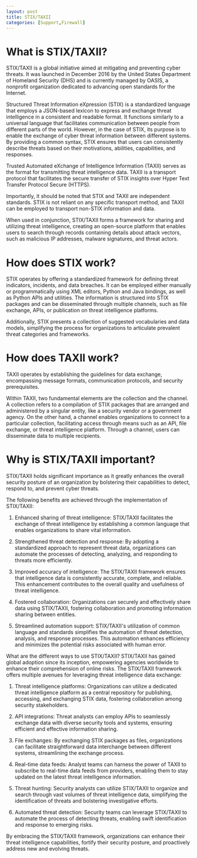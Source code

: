```yaml
---
layout: post
title: STIX/TAXII
categories: [Support,Firewall]
---
```

# What is STIX/TAXII?
STIX/TAXII is a global initiative aimed at mitigating and preventing cyber threats. It was launched in December 2016 by the United States Department of Homeland Security (DHS) and is currently managed by OASIS, a nonprofit organization dedicated to advancing open standards for the Internet.

Structured Threat Information eXpression (STIX) is a standardized language that employs a JSON-based lexicon to express and exchange threat intelligence in a consistent and readable format. It functions similarly to a universal language that facilitates communication between people from different parts of the world. However, in the case of STIX, its purpose is to enable the exchange of cyber threat information between different systems. By providing a common syntax, STIX ensures that users can consistently describe threats based on their motivations, abilities, capabilities, and responses.

Trusted Automated eXchange of Intelligence Information (TAXII) serves as the format for transmitting threat intelligence data. TAXII is a transport protocol that facilitates the secure transfer of STIX insights over Hyper Text Transfer Protocol Secure (HTTPS).

Importantly, it should be noted that STIX and TAXII are independent standards. STIX is not reliant on any specific transport method, and TAXII can be employed to transport non-STIX information and data.

When used in conjunction, STIX/TAXII forms a framework for sharing and utilizing threat intelligence, creating an open-source platform that enables users to search through records containing details about attack vectors, such as malicious IP addresses, malware signatures, and threat actors.

# How does STIX work?
STIX operates by offering a standardized framework for defining threat indicators, incidents, and data breaches. It can be employed either manually or programmatically using XML editors, Python and Java bindings, as well as Python APIs and utilities. The information is structured into STIX packages and can be disseminated through multiple channels, such as file exchange, APIs, or publication on threat intelligence platforms.

Additionally, STIX presents a collection of suggested vocabularies and data models, simplifying the process for organizations to articulate prevalent threat categories and frameworks.

# How does TAXII work?
TAXII operates by establishing the guidelines for data exchange, encompassing message formats, communication protocols, and security prerequisites.

Within TAXII, two fundamental elements are the collection and the channel. A collection refers to a compilation of STIX packages that are arranged and administered by a singular entity, like a security vendor or a government agency. On the other hand, a channel enables organizations to connect to a particular collection, facilitating access through means such as an API, file exchange, or threat intelligence platform. Through a channel, users can disseminate data to multiple recipients.

# Why is STIX/TAXII important?
STIX/TAXII holds significant importance as it greatly enhances the overall security posture of an organization by bolstering their capabilities to detect, respond to, and prevent cyber threats.

The following benefits are achieved through the implementation of STIX/TAXII:

1. Enhanced sharing of threat intelligence: STIX/TAXII facilitates the exchange of threat intelligence by establishing a common language that enables organizations to share vital information.

2. Strengthened threat detection and response: By adopting a standardized approach to represent threat data, organizations can automate the processes of detecting, analyzing, and responding to threats more efficiently.

3. Improved accuracy of intelligence: The STIX/TAXII framework ensures that intelligence data is consistently accurate, complete, and reliable. This enhancement contributes to the overall quality and usefulness of threat intelligence.

4. Fostered collaboration: Organizations can securely and effectively share data using STIX/TAXII, fostering collaboration and promoting information sharing between entities.

5. Streamlined automation support: STIX/TAXII's utilization of common language and standards simplifies the automation of threat detection, analysis, and response processes. This automation enhances efficiency and minimizes the potential risks associated with human error.

What are the different ways to use STIX/TAXII?
STIX/TAXII has gained global adoption since its inception, empowering agencies worldwide to enhance their comprehension of online risks. The STIX/TAXII framework offers multiple avenues for leveraging threat intelligence data exchange:

1. Threat intelligence platforms: Organizations can utilize a dedicated threat intelligence platform as a central repository for publishing, accessing, and exchanging STIX data, fostering collaboration among security stakeholders.

2. API integrations: Threat analysts can employ APIs to seamlessly exchange data with diverse security tools and systems, ensuring efficient and effective information sharing.

3. File exchanges: By exchanging STIX packages as files, organizations can facilitate straightforward data interchange between different systems, streamlining the exchange process.

4. Real-time data feeds: Analyst teams can harness the power of TAXII to subscribe to real-time data feeds from providers, enabling them to stay updated on the latest threat intelligence information.

5. Threat hunting: Security analysts can utilize STIX/TAXII to organize and search through vast volumes of threat intelligence data, simplifying the identification of threats and bolstering investigative efforts.

6. Automated threat detection: Security teams can leverage STIX/TAXII to automate the process of detecting threats, enabling swift identification and response to emerging risks.

By embracing the STIX/TAXII framework, organizations can enhance their threat intelligence capabilities, fortify their security posture, and proactively address new and evolving threats.